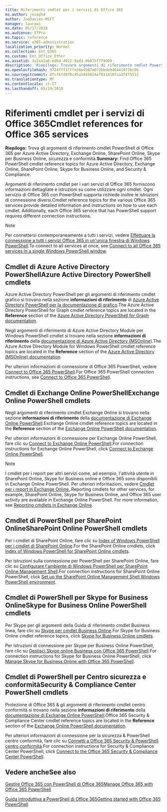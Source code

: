 ```yaml
---
title: Riferimenti cmdlet per i servizi di Office 365
ms.author: josephd
author: JoeDavies-MSFT
manager: laurawi
ms.date: 05/17/2018
ms.audience: ITPro
ms.topic: reference
ms.service: o365-administration
localization_priority: Normal
ms.collection: Ent_O365
ms.custom: Ent_Office_Other
ms.assetid: 3a1ea1a6-edbd-4922-9ad3-0b075f7f9009
description: 'Riepilogo: Trovare argomenti di riferimento cmdlet PowerShell di Office 365 per Azure Active Directory, Exchange Online, SharePoint Online, Skype per Business Online, sicurezza e conformità.'
ms.openlocfilehash: 9724fff1fffe26e4587e0726bde0464410736c86
ms.sourcegitcommit: 8fcf6fd9f0c45a5445654ef811410fca3f4f5512
ms.translationtype: MT
ms.contentlocale: it-IT
ms.lasthandoff: 05/19/2018
---
```

# <a name="cmdlet-references-for-office-365-services"></a><span data-ttu-id="919e2-103">Riferimenti cmdlet per i servizi di Office 365</span><span class="sxs-lookup"><span data-stu-id="919e2-103">Cmdlet references for Office 365 services</span></span>

 <span data-ttu-id="919e2-104">**Riepilogo:** Trova gli argomenti di riferimento cmdlet PowerShell di Office 365 per Azure Active Directory, Exchange Online, SharePoint Online, Skype per Business Online, sicurezza e conformità.</span><span class="sxs-lookup"><span data-stu-id="919e2-104">**Summary:** Find Office 365 PowerShell cmdlet reference topics for Azure Active Directory, Exchange Online, SharePoint Online, Skype for Business Online, and Security & Compliance.</span></span>
  
<span data-ttu-id="919e2-p101">Argomenti di riferimento cmdlet per i vari servizi di Office 365 forniscono informazioni dettagliate e istruzioni su come utilizzare ogni cmdlet. Ogni servizio di Office 365 con PowerShell supporta richiede inoltre le istruzioni di connessione diversi.</span><span class="sxs-lookup"><span data-stu-id="919e2-p101">Cmdlet reference topics for the various Office 365 services provide detailed information and instructions on how to use each cmdlet. Additionally, each Office 365 service that has PowerShell support requires different connection instructions.</span></span>
  
> [!NOTE]
> <span data-ttu-id="919e2-107">Per connettersi contemporaneamente a tutti i servizi, vedere [Effettuare la connessione a tutti i servizi Office 365 in un'unica finestra di Windows PowerShell](connect-to-all-office-365-services-in-a-single-windows-powershell-window.md).</span><span class="sxs-lookup"><span data-stu-id="919e2-107">To connect to all services at once, see [Connect to all Office 365 services in a single Windows PowerShell window](connect-to-all-office-365-services-in-a-single-windows-powershell-window.md).</span></span> 
  
## <a name="azure-active-directory-powershell-cmdlets"></a><span data-ttu-id="919e2-108">Cmdlet di Azure Active Directory PowerShell</span><span class="sxs-lookup"><span data-stu-id="919e2-108">Azure Active Directory PowerShell cmdlets</span></span>

<span data-ttu-id="919e2-109">Azure Active Directory PowerShell per gli argomenti di riferimento cmdlet grafico si trovano nella sezione **informazioni di riferimento** di [Azure Active Directory PowerShell per la documentazione di grafico](https://docs.microsoft.com/powershell/azure/active-directory/install-adv2?view=azureadps-2.0).</span><span class="sxs-lookup"><span data-stu-id="919e2-109">The Azure Active Directory PowerShell for Graph cmdlet reference topics are located in the **Reference** section of the [Azure Active Directory PowerShell for Graph documentation](https://docs.microsoft.com/powershell/azure/active-directory/install-adv2?view=azureadps-2.0).</span></span>

<span data-ttu-id="919e2-110">Negli argomenti di riferimento di Azure Active Directory Module per Windows PowerShell cmdlet si trovano nella sezione **informazioni di riferimento** della [documentazione di Azure Active Directory (MSOnline)](https://docs.microsoft.com/powershell/azure/active-directory/overview?view=azureadps-1.0).</span><span class="sxs-lookup"><span data-stu-id="919e2-110">The Azure Active Directory Module for Windows PowerShell cmdlet reference topics are located in the **Reference** section of the [Azure Active Directory (MSOnline) documentation](https://docs.microsoft.com/powershell/azure/active-directory/overview?view=azureadps-1.0).</span></span>

<span data-ttu-id="919e2-111">Per ulteriori informazioni di connessione di Office 365 PowerShell, vedere [Connect to Office 365 PowerShell](connect-to-office-365-powershell.md).</span><span class="sxs-lookup"><span data-stu-id="919e2-111">For Office 365 PowerShell connection instructions, see [Connect to Office 365 PowerShell](connect-to-office-365-powershell.md).</span></span>
  
## <a name="exchange-online-powershell-cmdlets"></a><span data-ttu-id="919e2-112">Cmdlet di Exchange Online PowerShell</span><span class="sxs-lookup"><span data-stu-id="919e2-112">Exchange Online PowerShell cmdlets</span></span>

<span data-ttu-id="919e2-113">Negli argomenti di riferimento cmdlet Exchange Online si trovano nella sezione **informazioni di riferimento** della [documentazione di Exchange Online PowerShell](https://docs.microsoft.com/powershell/exchange/exchange-online/exchange-online-powershell?view=exchange-ps).</span><span class="sxs-lookup"><span data-stu-id="919e2-113">Exchange Online cmdlet reference topics are located in the **Reference** section of the [Exchange Online PowerShell documentation](https://docs.microsoft.com/powershell/exchange/exchange-online/exchange-online-powershell?view=exchange-ps).</span></span>
  
<span data-ttu-id="919e2-114">Per ulteriori informazioni di connessione per Exchange Online PowerShell, fare clic su [Connect to Exchange Online PowerShell](https://go.microsoft.com/fwlink/p/?LinkId=396554).</span><span class="sxs-lookup"><span data-stu-id="919e2-114">For connection instructions for Exchange Online PowerShell, click [Connect to Exchange Online PowerShell](https://go.microsoft.com/fwlink/p/?LinkId=396554).</span></span>
  
> [!NOTE]
> <span data-ttu-id="919e2-p102">I cmdlet per i report per altri servizi come, ad esempio, l'attività utente in SharePoint Online, Skype for Business online e Office 365 sono disponibili in Exchange Online PowerShell. Per ulteriori informazioni, vedere [Cmdlet per i report in Exchange Online.](https://go.microsoft.com/fwlink/p/?LinkId=691595).</span><span class="sxs-lookup"><span data-stu-id="919e2-p102">Reporting cmdlets for other services, for example, SharePoint Online, Skype for Business Online, and Office 365 user activity are available in Exchange Online PowerShell. For more information, see [Reporting cmdlets in Exchange Online](https://go.microsoft.com/fwlink/p/?LinkId=691595).</span></span> 
  
## <a name="sharepoint-online-powershell-cmdlets"></a><span data-ttu-id="919e2-117">Cmdlet di PowerShell per SharePoint Online</span><span class="sxs-lookup"><span data-stu-id="919e2-117">SharePoint Online PowerShell cmdlets</span></span>

<span data-ttu-id="919e2-118">Per i cmdlet di SharePoint Online, fare clic su [Index of Windows PowerShell per i cmdlet di SharePoint Online](https://go.microsoft.com/fwlink/p/?LinkId=691476).</span><span class="sxs-lookup"><span data-stu-id="919e2-118">For the SharePoint Online cmdlets, click [Index of Windows PowerShell for SharePoint Online cmdlets](https://go.microsoft.com/fwlink/p/?LinkId=691476).</span></span>
  
<span data-ttu-id="919e2-119">Per istruzioni sulla connessione per PowerShell per SharePoint Online, fare clic su [Configurare l'ambiente di Windows PowerShell per SharePoint Online Management Shell](https://go.microsoft.com/fwlink/p/?LinkId=691603).</span><span class="sxs-lookup"><span data-stu-id="919e2-119">For connection instructions for SharePoint Online PowerShell, click [Set up the SharePoint Online Management Shell Windows PowerShell environment](https://go.microsoft.com/fwlink/p/?LinkId=691603).</span></span>
  
## <a name="skype-for-business-online-powershell-cmdlets"></a><span data-ttu-id="919e2-120">Cmdlet di PowerShell per Skype for Business Online</span><span class="sxs-lookup"><span data-stu-id="919e2-120">Skype for Business Online PowerShell cmdlets</span></span>

<span data-ttu-id="919e2-121">Per Skype per gli argomenti della Guida di riferimento cmdlet Business linea, fare clic su [Skype per cmdlet Business Online](https://technet.microsoft.com/library/mt228132.aspx).</span><span class="sxs-lookup"><span data-stu-id="919e2-121">For Skype for Business Online cmdlet reference topics, click [Skype for Business Online cmdlets](https://technet.microsoft.com/library/mt228132.aspx).</span></span>
  
<span data-ttu-id="919e2-122">Per istruzioni di connessione per Skype per Business Online PowerShell, fare clic su [Gestisci Skype online Business con Office 365 PowerShell](manage-skype-for-business-online-with-office-365-powershell.md).</span><span class="sxs-lookup"><span data-stu-id="919e2-122">For connection instructions for Skype for Business Online PowerShell, click [Manage Skype for Business Online with Office 365 PowerShell](manage-skype-for-business-online-with-office-365-powershell.md).</span></span>

## <a name="security-amp-compliance-center-powershell-cmdlets"></a><span data-ttu-id="919e2-123">Cmdlet di PowerShell per Centro sicurezza e conformità</span><span class="sxs-lookup"><span data-stu-id="919e2-123">Security &amp; Compliance Center PowerShell cmdlets</span></span>

<span data-ttu-id="919e2-124">Protezione di Office 365 &amp; gli argomenti di riferimento cmdlet centro conformità si trovano nella sezione **informazioni di riferimento** della [documentazione di Exchange Online PowerShell](https://docs.microsoft.com/powershell/exchange/exchange-online/exchange-online-powershell?view=exchange-ps).</span><span class="sxs-lookup"><span data-stu-id="919e2-124">Office 365 Security &amp; Compliance Center cmdlet reference topics are located in the **Reference** section of the [Exchange Online PowerShell documentation](https://docs.microsoft.com/powershell/exchange/exchange-online/exchange-online-powershell?view=exchange-ps).</span></span>
  
<span data-ttu-id="919e2-125">Per ulteriori informazioni di connessione per la sicurezza &amp; PowerShell centro conformità, fare clic su [Connetti a Office 365 Security &amp; PowerShell centro conformità](https://docs.microsoft.com/powershell/exchange/office-365-scc/connect-to-scc-powershell/connect-to-scc-powershell?view=exchange-ps).</span><span class="sxs-lookup"><span data-stu-id="919e2-125">For connection instructions for Security &amp; Compliance Center PowerShell, click [Connect to the Office 365 Security &amp; Compliance Center PowerShell](https://docs.microsoft.com/powershell/exchange/office-365-scc/connect-to-scc-powershell/connect-to-scc-powershell?view=exchange-ps).</span></span>


  
## <a name="see-also"></a><span data-ttu-id="919e2-126">Vedere anche</span><span class="sxs-lookup"><span data-stu-id="919e2-126">See also</span></span>

[<span data-ttu-id="919e2-127">Gestire Office 365 con PowerShell di Office 365</span><span class="sxs-lookup"><span data-stu-id="919e2-127">Manage Office 365 with Office 365 PowerShell</span></span>](manage-office-365-with-office-365-powershell.md)
  
[<span data-ttu-id="919e2-128">Guida introduttiva a PowerShell di Office 365</span><span class="sxs-lookup"><span data-stu-id="919e2-128">Getting started with Office 365 PowerShell</span></span>](getting-started-with-office-365-powershell.md)

